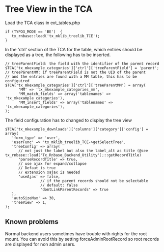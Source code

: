 Tree View in the TCA
====================

Load the TCA class in ext\_tables.php

~~~~ {.sourceCode .php}
if (TYPO3_MODE == 'BE')  {
   tx_rnbase::load('tx_mklib_treelib_TCE');
}
~~~~

In the 'ctrl' section of the TCA for the table, which entries should be displayed as a tree, the following has to be inserted.

~~~~ {.sourceCode .php}
// treeParentField: the field with the identifier of the parent record
$TCA['tx_mkexample_categories']['ctrl']['treeParentField'] = 'parent';
// treeParentMM: if treeParentField is not the UID of the parent
// and the entries are found with a MM table, this has to be configuired
$TCA['tx_mkexample_categories']['ctrl']['treeParentMM'] = array(
      'MM' => 'tx_mkexample_categories_mm',
      'MM_match_fields' => array('tablenames' => 'tx_mkexample_categories'),
      'MM_insert_fields' => array('tablenames' => 'tx_mkexample_categories'),
);
~~~~

The field configuration has to changed to display the tree view

~~~~ {.sourceCode .php}
$TCA['tx_mkexample_downloads']['columns']['category']['config'] = array(
   'form_type' => 'user',
   'userFunc' => 'tx_mklib_treelib_TCE->getSelectTree',
   'treeConfig' => array(
      // not just the label but also the label_alt as title (@see tx_rnbase::load('Tx_Rnbase_Backend_Utility');::getRecordTitle)
      'parseRecordTitle' => true,
      // use ajax for expand/collapse
      // Defaut is true
      // extension xajax is needed
      'useAjax' => false,
                // if the parent records should not be selectable
                // default: false
                'dontLinkParentRecords' => true
   ),
   'autoSizeMax' => 30,
   'treeView' => 1,
);
~~~~

Known problems
--------------

Normal backend users sometimes have trouble with rights for the root mount. You can avoid this by setting forceAdminRootRecord so root records are displayed for non admin users.
